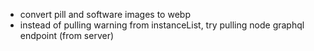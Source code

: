 - convert pill and software images to webp
- instead of pulling warning from instanceList, try pulling node graphql endpoint (from server)